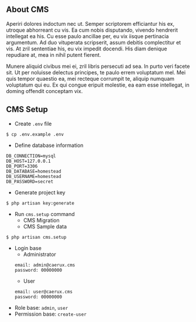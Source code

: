 ## About CMS
Aperiri dolores indoctum nec ut. Semper scriptorem efficiantur his ex, utroque abhorreant cu vis. Ea cum nobis disputando, vivendo hendrerit intellegat ea his. Cu esse paulo ancillae per, eu vix iisque pertinacia argumentum. Ad duo vituperata scripserit, assum debitis complectitur et vis. At zril sententiae his, eu vix impedit docendi. His diam denique repudiare at, mea in nihil putent fierent.

Munere aliquid civibus mei ei, zril libris persecuti ad sea. In purto veri facete sit. Ut per noluisse delectus principes, te paulo errem voluptatum mel. Mei quis tempor quaestio ea, mei recteque corrumpit te, aliquip numquam voluptatum qui eu. Ex qui congue eripuit molestie, ea eam esse intellegat, in doming offendit conceptam vix.

## CMS Setup

- Create `.env` file
```
$ cp .env.example .env
```

- Define database information
```
DB_CONNECTION=mysql
DB_HOST=127.0.0.1
DB_PORT=3306
DB_DATABASE=homestead
DB_USERNAME=homestead
DB_PASSWORD=secret
```

- Generate project key
```
$ php artisan key:generate
```

- Run `cms.setup` command
    + CMS Migration
    + CMS Sample data
```
$ php artisan cms.setup
```

- Login base
    + Administrator
    ```
    email: admin@caerux.cms
    password: 00000000
    ```
    + User
    ```
    email: user@caerux.cms
    password: 00000000
    ```
- Role base: `admin`, `user`
- Permission base: `create-user`
